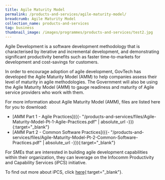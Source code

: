 ```yaml
---
title: Agile Maturity Model
permalink: /products-and-services/agile-maturity-model/
breadcrumb: Agile Maturity Model
collection_name: products-and-services
tag: business
thumbnail_image: /images/programmes/products-and-services/test2.jpg
---
```

Agile Development is a software development methodology that is characterised by iterative and incremental development, and demonstrating significant productivity benefits such as faster time-to-markets for development and cost-savings for customers. 

In order to encourage adoption of agile development, GovTech has developed the Agile Maturity Model (AMM) to help companies assess their level of maturity in agile methodologies.  The Government will also be using the Agile Maturity Model (AMM) to gauge readiness and maturity of Agile service providers who work with them. 

For more information about Agile Maturity Model (AMM), files are listed here for you to download:

* [AMM Part 1 - Agile Practices]({{- "/products-and-services/files/Agile-Maturity-Model-Pt-1-Agile-Practices.pdf" | absolute_url -}}){:target="_blank"}
* [AMM Part 2 - Common Software Practices]({{- "/products-and-services/files/Agile-Maturity-Model-Pt-2-Common-Software-Practices.pdf" | absolute_url -}}){:target="_blank"}


For SMEs that are interested in building agile development capabilities within their organization, they can leverage on the Infocomm Productivity and Capability Services (iPCS) initiative. 

To find out more about iPCS, click [here](http://theportal.sg/SGPortal/Resource_Centre/Panel_of_Consultants/Portal/Resource_centre/Panel_of_Consultants.aspx?hkey=ef27eb46-6a9c-4d72-a19a-3d19e8ebab0c){:target="_blank"}.
